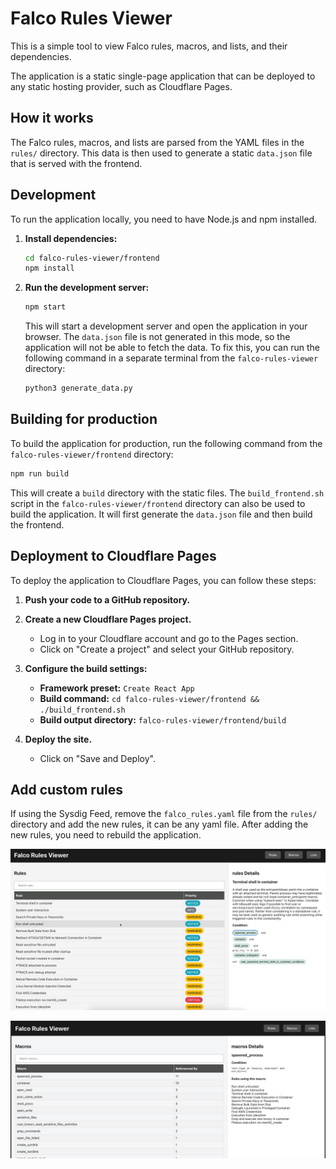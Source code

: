 # Falco Rules Viewer

This is a simple tool to view Falco rules, macros, and lists, and their dependencies.

The application is a static single-page application that can be deployed to any static hosting provider, such as Cloudflare Pages.

## How it works

The Falco rules, macros, and lists are parsed from the YAML files in the `rules/` directory. This data is then used to generate a static `data.json` file that is served with the frontend.

## Development

To run the application locally, you need to have Node.js and npm installed.

1.  **Install dependencies:**
    ```bash
    cd falco-rules-viewer/frontend
    npm install
    ```

2.  **Run the development server:**
    ```bash
    npm start
    ```
    This will start a development server and open the application in your browser. The `data.json` file is not generated in this mode, so the application will not be able to fetch the data. To fix this, you can run the following command in a separate terminal from the `falco-rules-viewer` directory:
    ```bash
    python3 generate_data.py
    ```

## Building for production

To build the application for production, run the following command from the `falco-rules-viewer/frontend` directory:

```bash
npm run build
```

This will create a `build` directory with the static files. The `build_frontend.sh` script in the `falco-rules-viewer/frontend` directory can also be used to build the application. It will first generate the `data.json` file and then build the frontend.

## Deployment to Cloudflare Pages

To deploy the application to Cloudflare Pages, you can follow these steps:

1.  **Push your code to a GitHub repository.**

2.  **Create a new Cloudflare Pages project.**
    - Log in to your Cloudflare account and go to the Pages section.
    - Click on "Create a project" and select your GitHub repository.

3.  **Configure the build settings:**
    - **Framework preset:** `Create React App`
    - **Build command:** `cd falco-rules-viewer/frontend && ./build_frontend.sh`
    - **Build output directory:** `falco-rules-viewer/frontend/build`

4.  **Deploy the site.**
    - Click on "Save and Deploy".

## Add custom rules

If using the Sysdig Feed, remove the `falco_rules.yaml` file from the `rules/` directory and add the new rules, it can be any yaml file. After adding the new rules, you need to rebuild the application.

![Rules Viewer](/img/Rules%20Viewer.gif)

![Macro Viewer](/img/Macro%20Viewer.png)
